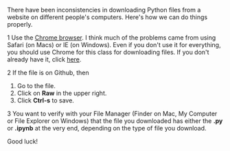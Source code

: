 There have been inconsistencies in downloading Python files from a website on different people's computers. Here's
how we can do things properly. 

1 Use the [Chrome browser](https://www.google.com/chrome/browser/desktop/). I think much of the problems
came from using Safari (on Macs) or IE (on Windows). Even if you don't use it for everything, you should use
Chrome for this class for downloading files. If you don't already have it, click [here](https://www.google.com/chrome/browser/desktop/).

2 If the file is on Github, then
  1. Go to the file.
  1. Click on **Raw** in the upper right.
  1. Click **Ctrl-s** to save.

3 You want to verify with your File Manager (Finder on Mac, My Computer or File Explorer on Windows) that the file you downloaded has either the **.py** or **.ipynb** at the very end, depending on the type of file you download. 

Good luck!
